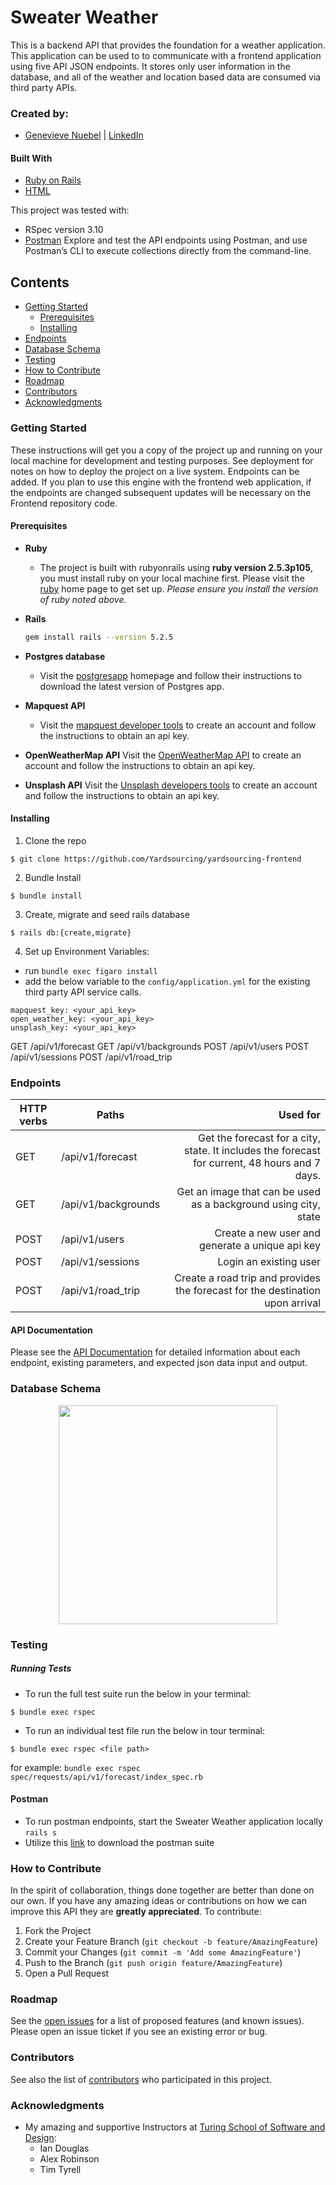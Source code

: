 # Sweater Weather

This is a backend API that provides the foundation for a weather application. This application can be used to to communicate with a frontend application using five API JSON endpoints. It stores only user information in the database, and all of the weather and location based data are consumed via third party APIs.

### Created by:
- [Genevieve Nuebel](https://github.com/Gvieve) | [LinkedIn](https://www.linkedin.com/in/genevieve-nuebel)

#### Built With
* [Ruby on Rails](https://rubyonrails.org)
* [HTML](https://html.com)

This project was tested with:
* RSpec version 3.10
* [Postman](https://www.postman.com/) Explore and test the API endpoints using Postman, and use Postman’s CLI to execute collections directly from the command-line.

## Contents
- [Getting Started](#getting-started)
  - [Prerequisites](#prerequisites)
  - [Installing](#installing)
- [Endpoints](#endpoints)   
- [Database Schema](#database-schema)  
- [Testing](#testing)
- [How to Contribute](#how-to-contribute)
- [Roadmap](#roadmap)
- [Contributors](#contributors)
- [Acknowledgments](#acknowledgments)

### Getting Started

These instructions will get you a copy of the project up and running on your local machine for development and testing purposes. See deployment for notes on how to deploy the project on a live system. Endpoints can be added. If you plan to use this engine with the frontend web application, if the endpoints are changed subsequent updates will be necessary on the Frontend repository code.

#### Prerequisites

* __Ruby__

  - The project is built with rubyonrails using __ruby version 2.5.3p105__, you must install ruby on your local machine first. Please visit the [ruby](https://www.ruby-lang.org/en/documentation/installation/) home page to get set up. _Please ensure you install the version of ruby noted above._

* __Rails__
  ```sh
  gem install rails --version 5.2.5
  ```

* __Postgres database__
  - Visit the [postgresapp](https://postgresapp.com/downloads.html) homepage and follow their instructions to download the latest version of Postgres app.

* __Mapquest API__
  - Visit the [mapquest developer tools](https://developer.mapquest.com/) to create an account and follow the instructions to obtain an api key.

* __OpenWeatherMap API__
  Visit the [OpenWeatherMap API](https://openweathermap.org/api) to create an account and follow the instructions to obtain an api key.

* __Unsplash API__
  Visit the [Unsplash developers tools](https://unsplash.com/developers) to create an account and follow the instructions to obtain an api key.

#### Installing

1. Clone the repo
  ```
  $ git clone https://github.com/Yardsourcing/yardsourcing-frontend
  ```

2. Bundle Install
  ```
  $ bundle install
  ```

3. Create, migrate and seed rails database
  ```
  $ rails db:{create,migrate}
  ```

4. Set up Environment Variables:
  - run `bundle exec figaro install`
  - add the below variable to the `config/application.yml` for the existing third party API service calls.
  ```
  mapquest_key: <your_api_key>
  open_weather_key: <your_api_key>
  unsplash_key: <your_api_key>
  ```
  GET /api/v1/forecast
  GET  /api/v1/backgrounds
  POST /api/v1/users
  POST /api/v1/sessions
  POST /api/v1/road_trip

### Endpoints
| HTTP verbs | Paths  | Used for |
| ---------- | ------ | --------:|
| GET | /api/v1/forecast | Get the forecast for a city, state. It includes the forecast for current, 48 hours and 7 days. |
| GET | /api/v1/backgrounds  | Get an image that can be used as a background using city, state |
| POST | /api/v1/users  | Create a new user and generate a unique api key |
| POST | /api/v1/sessions  | Login an existing user |
| POST | /api/v1/road_trip | Create a road trip and provides the forecast for the destination upon arrival|


#### API Documentation
Please see the [API Documentation](https://github.com/Yardsourcing/yardsourcing-engine/blob/main/APIContract.md) for detailed information about each endpoint, existing parameters, and expected json data input and output.

### Database Schema
<p style="text-align:center;"><img src="Schema_yardsourcing.png" height="350"></p>

### Testing
##### Running Tests
- To run the full test suite run the below in your terminal:
```
$ bundle exec rspec
```
- To run an individual test file run the below in tour terminal:
```
$ bundle exec rspec <file path>
```
for example: `bundle exec rspec spec/requests/api/v1/forecast/index_spec.rb`

#### Postman
- To run postman endpoints, start the Sweater Weather application locally
    `rails s`
- Utilize this [link](https://www.getpostman.com/collections/55f23801919b398512bf) to download the postman suite

### How to Contribute

In the spirit of collaboration, things done together are better than done on our own. If you have any amazing ideas or contributions on how we can improve this API they are **greatly appreciated**. To contribute:

  1. Fork the Project
  2. Create your Feature Branch (`git checkout -b feature/AmazingFeature`)
  3. Commit your Changes (`git commit -m 'Add some AmazingFeature'`)
  4. Push to the Branch (`git push origin feature/AmazingFeature`)
  5. Open a Pull Request

### Roadmap

See the [open issues](https://github.com/Gvieve/sweater-weather/issues) for a list of proposed features (and known issues). Please open an issue ticket if you see an existing error or bug.

### Contributors
  See also the list of
  [contributors](https://github.com/Gvieve/sweater-weather/graphs/contributors)
  who participated in this project.

### Acknowledgments
  - My amazing and supportive Instructors at [Turing School of Software and Design](https://turing.io/):
    * Ian Douglas
    * Alex Robinson
    * Tim Tyrell
